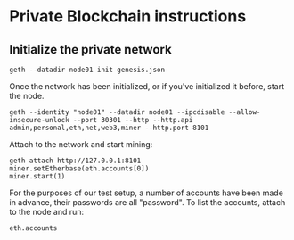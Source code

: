 # Private Blockchain instructions

## Initialize the private network

```shell
geth --datadir node01 init genesis.json
```

Once the network has been initialized, or if you've initialized it before, start the node.
```shell
geth --identity "node01" --datadir node01 --ipcdisable --allow-insecure-unlock --port 30301 --http --http.api admin,personal,eth,net,web3,miner --http.port 8101
```

Attach to the network and start mining:
```shell
geth attach http://127.0.0.1:8101
miner.setEtherbase(eth.accounts[0])
miner.start(1)
```

For the purposes of our test setup, a number of accounts have been made in advance, their passwords are all "password".
To list the accounts, attach to the node and run:
```shell
eth.accounts
```

